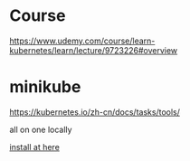 # Course

https://www.udemy.com/course/learn-kubernetes/learn/lecture/9723226#overview


# minikube

https://kubernetes.io/zh-cn/docs/tasks/tools/

all on one locally

[install at here](https://minikube.sigs.k8s.io/docs/start/)